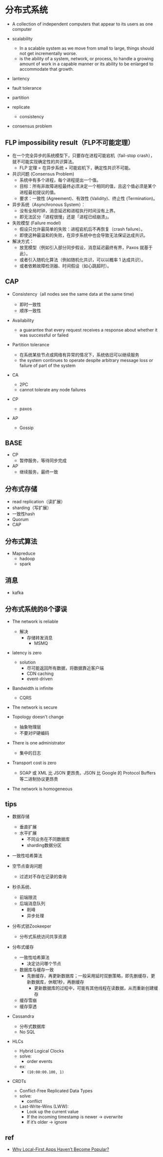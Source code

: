 
# 分布式系统
+ A collection of independent computers that appear to its users as one computer

+ scalability
    + In a scalable system as we move from small to large, things should not get incrementally worse. 
    + is the ability of a system, network, or process, to handle a growing amount of work in a capable manner or its ability to be enlarged to accommodate that growth.
+ lantency
+ fault tolerance

+ partition 
+ replicate
    + consistency

+ consensus problem


## FLP impossibility result（FLP不可能定理）
+ 在一个完全异步的系统模型下，只要存在进程可能宕机（fail-stop crash），就不可能实现确定性的共识算法。
    + FLP 定理 = 在异步系统 + 可能宕机下，确定性共识不可能。
+ 共识问题 (Consensus Problem)
    + 系统中有多个进程，每个进程提出一个值。
    + 目标：所有非故障进程最终必须决定一个相同的值，且这个值必须是某个进程最初提议的值。
    + 要求：一致性 (Agreement)、有效性 (Validity)、终止性 (Termination)。
+ 异步系统（Asynchronous System）：
    + 没有全局时钟，消息延迟和进程执行时间没有上界。
    + 即无法区分「进程很慢」还是「进程已经崩溃」。
+ 失败模型 (Failure model)
    + 假设只允许最简单的失败：进程宕机后不再恢复（crash failure）。
    + 即使这种最温和的失败，在异步系统中也会导致无法保证达成共识。
+ 解决方式：
    + 放宽模型（例如引入部分同步假设，消息延迟最终有界，Paxos 就基于此）。
    + 或者引入随机化算法（例如随机化共识，可以以概率 1 达成共识）。
    + 或者依赖故障检测器、时间假设（如心跳超时）。



## CAP

+ Consistency（all nodes see the same data at the same time)
    + 即时一致性
    + 顺序一致性
+ Availability
    + a guarantee that every request receives a response about whether it was successful or failed
+ Partition tolerance
    + 在系统某些节点或网络有异常的情况下，系统依旧可以继续服务
    + the system continues to operate despite arbitrary message loss or failure of part of the system

+ CA
    + 2PC
    + cannot tolerate any node failures
+ CP
    + paxos

+ AP
    + Gossip

## BASE

+ CP
    + 暂停服务，等待同步完成
+ AP
    + 继续服务，最终一致


## 分布式存储
+ read replication（读扩展）
+ sharding（写扩展）
+ 一致性hash
+ Quorum
+ CAP

## 分布式算法
+ Mapreduce
    + hadoop
    + spark

## 消息
+ kafka


## 分布式系统的8个谬误
+ The network is reliable
    + 解决
        + 存储转发消息
            + MSMQ

+ latency is zero
    + solution
        + 尽可能返回所有数据，将数据靠近客户端
        + CDN caching
        + event-driven

+ Bandwidth is infinite
    + CQRS

+ The network is secure

+ Topology doesn't change
    + 抽象物理层
    + 不要对IP硬编码

+ There is one administrator
    + 集中的日志

+ Transport cost is zero
    + SOAP 或 XML 比 JSON 更昂贵。JSON 比 Google 的 Protocol Buffers 等二进制协议更昂贵

+ The network is homogeneous


## tips

+ 数据存储
    + 垂直扩展
    + 水平扩展
        + 不同业务在不同数据库
        + sharding数据分区

+ 一致性哈希算法

+ 空节点查询问题
    + 过滤对不存在记录的查询

+ 秒杀系统、
    + 前端限流
    + 后端消息队列
        + 削峰
        + 异步处理

+ 分布式锁Zookeeper
    + 分布式系统访问共享资源

+ 分布式缓存
    + 一致性哈希算法
        + 决定访问哪个节点
    + 数据库与缓存一致
        + 先删缓存，再更新数据库；一般采用延时双删策略，即先删缓存，更新数据库，休眠1秒，再删缓存
            + 更新数据库的过程中，可能有其他线程在读数据，从而重新创建缓存
    + 缓存雪崩
    + 缓存穿透

+ Cassandra
    + 分布式数据库
    + No SQL

+ HLCs
    + Hybrid Logical Clocks
    + solve:
        + order events
    + ex:
        + `(10:00:00.100, 1)`

+ CRDTs
    + Conflict-Free Replicated Data Types
    + solve:
        + conflict
    + Last-Write-Wins (LWW):
        + Look up the current value
        + If the incoming timestamp is newer → overwrite
        + If it’s older → ignore

## ref
+ [Why Local-First Apps Haven’t Become Popular?](https://marcobambini.substack.com/p/why-local-first-apps-havent-become)